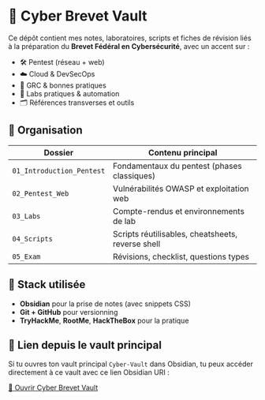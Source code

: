 # 📁 Cyber Brevet Vault

Ce dépôt contient mes notes, laboratoires, scripts et fiches de révision liés à la préparation du **Brevet Fédéral en Cybersécurité**, avec un accent sur :

- 🛠 Pentest (réseau + web)
- ☁️ Cloud & DevSecOps
- 🧠 GRC & bonnes pratiques
- 🧪 Labs pratiques & automation
- 🗂 Références transverses et outils

## 🧭 Organisation

| Dossier                   | Contenu principal                                 |
|---------------------------|---------------------------------------------------|
| `01_Introduction_Pentest` | Fondamentaux du pentest (phases classiques)       |
| `02_Pentest_Web`          | Vulnérabilités OWASP et exploitation web          |
| `03_Labs`                 | Compte-rendus et environnements de lab           |
| `04_Scripts`              | Scripts réutilisables, cheatsheets, reverse shell|
| `05_Exam`                 | Révisions, checklist, questions types             |

## 🧰 Stack utilisée

- **Obsidian** pour la prise de notes (avec snippets CSS)
- **Git + GitHub** pour versionning
- **TryHackMe**, **RootMe**, **HackTheBox** pour la pratique

## 🔗 Lien depuis le vault principal

Si tu ouvres ton vault principal `Cyber-Vault` dans Obsidian, tu peux accéder directement à ce vault avec ce lien Obsidian URI :

[🔗 Ouvrir Cyber Brevet Vault](obsidian://open?vault=Cyber-Brevet-Vault)
